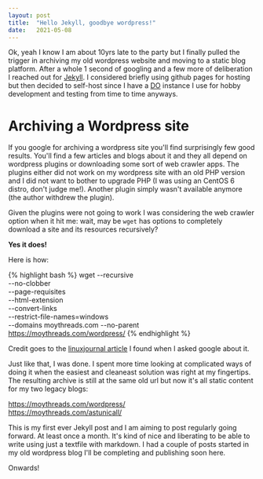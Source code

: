 ```yaml
---
layout: post
title:  "Hello Jekyll, goodbye wordpress!"
date:   2021-05-08
---
```

Ok, yeah I know I am about 10yrs late to the party but I finally pulled the trigger in archiving my old wordpress website and moving to a static blog platform. After a whole 1 second of googling and a few more of deliberation I reached out for [Jekyll](https://jekyllrb.com/). I considered briefly using github pages for hosting but then decided to self-host since I have a [DO](https://www.digitalocean.com/) instance I use for hobby development and testing from time to time anyways.

# Archiving a Wordpress site

If you google for archiving a wordpress site you'll find surprisingly few good results. You'll find a few articles and blogs about it and they all depend on wordpress plugins or downloading some sort of web crawler apps. The plugins either did not work on my wordpress site with an old PHP version and I did not want to bother to upgrade PHP (I was using an CentOS 6 distro, don't judge me!). Another plugin simply wasn't available anymore (the author withdrew the plugin).

Given the plugins were not going to work I was considering the web crawler option when it hit me: wait, may be `wget` has options to completely download a site and its resources recursively?

**Yes it does!** 

Here is how:

{% highlight bash %}
wget --recursive \
     --no-clobber \
     --page-requisites \
     --html-extension \
     --convert-links \
     --restrict-file-names=windows \
     --domains moythreads.com
     --no-parent \
     https://moythreads.com/wordpress/ 
{% endhighlight %}

Credit goes to the [linuxjournal article](https://www.linuxjournal.com/content/downloading-entire-web-site-wget) I found when I asked google about it.

Just like that, I was done. I spent more time looking at complicated ways of doing it when the easiest and cleaneast solution was right at my fingertips. The resulting archive is still at the same old url but now it's all static content for my two legacy blogs:

<https://moythreads.com/wordpress/>  
<https://moythreads.com/astunicall/>  

This is my first ever Jekyll post and I am aiming to post regularly going forward. At least once a month. It's kind of nice and liberating to be able to write using just a textfile with markdown. I had a couple of posts started in my old wordpress blog I'll be completing and publishing soon here.

Onwards!
